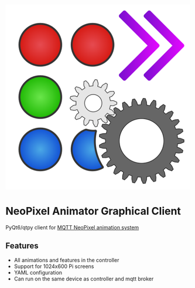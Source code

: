![icon](assets/icons/icon-256.svg)
# NeoPixel Animator Graphical  Client


PyQt6/qtpy client for [MQTT NeoPixel animation system](https://github.com/meowmeowahr/NeoPixelAnimator)

## Features
* All animations and features in the controller
* Support for 1024x600 Pi screens
* YAML configuration
* Can run on the same device as controller and mqtt broker